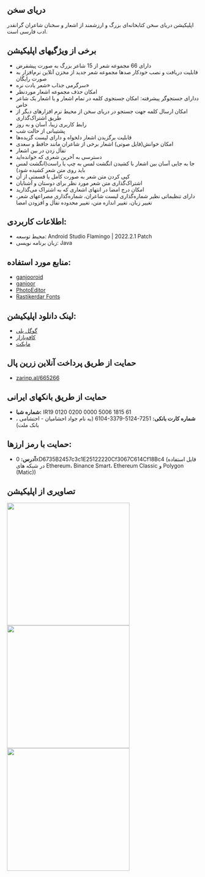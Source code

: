 ## دریای سخن
اپلیکیشن دریای سخن کتابخانه‌ای بزرگ و ارزشمند از اشعار و سخنان شاعران گرانقدر ادب فارسی است.

## برخی از ویژگیهای اپلیکیشن
* دارای 66 مجموعه شعر از 15 شاعر بزرگ به صورت پیشفرض
* قابلیت دریافت و نصب خودکار صدها مجموعه شعر جدید از مخزن آنلاین نرم‌افزار به صورت رایگان
* سرگرمی جذاب «شعر یادت نره» 
* امکان حذف مجموعه اشعار موردنظر
* ددارای جستجوگر پیشرفته: امکان جستجوی کلمه در تمام اشعار و یا اشعار یک شاعر خاص
* امکان ارسال کلمه جهت جستجو در دریای سخن از محیط نرم افزارهای  دیگر از طریق اشتراک‌گذاری
* رابط کاربری زیبا، آسان و به روز
* پشتیبانی از حالت شب
* قابلیت برگزیدن اشعار دلخواه و دارای لیست گزیده‌ها
* امکان خوانش(فایل صوتی) اشعار برخی از شاعران مانند حافظ و سعدی
* تفأل زدن در بین اشعار
* دسترسی به آخرین شعری که خوانده‌اید
* جا به جایی آسان بین اشعار با کشیدن انگشت لمس به چپ یا راست(انگشت لمس باید روی متن شعر کشیده شود)
* کپی کردن متن شعر به صورت کامل یا قسمتی از آن 
* اشتراک‌گذاری متن شعر مورد نظر برای دوستان و آشنایان
* امکان درج امضا در انتهای  اشعاری که به اشتراک می‌گذارید
* دارای تنظیماتی نظیر شماره‌گذاری لیست شاعران، شماره‌گذاری مصراعهای شعر، تغییر زبان، تغییر اندازه متن،  تغییر محدوده تفأل و افزودن امضا
 
## اطلاعات کاربردی:
* محیط توسعه: Android Studio Flamingo | 2022.2.1 Patch 
* زبان برنامه نویسی: Java

## منابع مورد استفاده:
* [ganjooroid](https://github.com/ganjoor/ganjooroid)
* [ganjoor](https://github.com/ganjoor/ganjoor)
* [PhotoEditor](https://github.com/burhanrashid52/PhotoEditor)
* [Rastikerdar Fonts](https://rastikerdar.github.io/)


## لینک دانلود اپلیکیشن:
* [گوگل پلی](https://play.google.com/store/apps/details?id=ir.ham3da.darya)
* [کافه‌بازار](https://cafebazaar.ir/app/ir.ham3da.darya)
* [مایکت](https://myket.ir/app/ir.ham3da.darya)



## حمایت از طریق پرداخت آنلاین زرین پال
* [zarinp.al/665266](https://zarinp.al/665266)

## حمایت از طریق بانکهای ایرانی 
* <b>شماره شبا:</b> <span dir="ltr">IR19 0120 0200 0000 5006 1815 61</span>
* <b>شماره کارت بانکی:</b> <span dir="ltr">6104-3379-5124-7251</span>
 (به نام جواد احشامیان - احتشامی ، بانک ملت)

## حمایت با رمز ارزها:

* <b>آدرس:</b> 0xD6735B2457c3c1E25122220Cf3067C614Cf18Bc4 (قایل استفاده در شبکه های Ethereum، Binance Smart، Ethereum Classic و Polygon (Matic))

## تصاویری از اپلیکیشن

<p>
<img width="320" src="screen-02.png"><br>
<img width="320" src="screen-03.png"><br>
<img width="320" src="screen-04.png">
</p>
